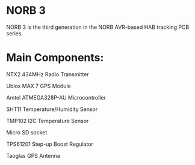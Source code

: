 NORB 3
======

NORB 3 is the third generation in the NORB AVR-based HAB tracking PCB series. 


Main Components:
===============

NTX2 434MHz Radio Transmitter

Ublox MAX 7 GPS Module

Amtel ATMEGA328P-AU Microcontroller

SHT11 Temperature/Humidity Sensor

TMP102 I2C Temperature Sensor

Micro SD socket

TPS61201 Step-up Boost Regulator

Taoglas GPS Antenna



